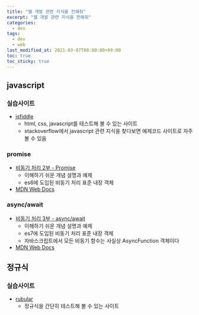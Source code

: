 ```yaml
---
title: "웹 개발 관련 지식을 전해줘"
excerpt: "웹 개발 관련 지식을 전해줘"
categories: 
  - dev
tags: 
  - dev
  - web
last_modified_at: 2021-03-07T00:00:00+09:00
toc: true
toc_sticky: true
---
```


## javascript
### 실습사이트
- [jsfiddle](https://jsfiddle.net/)
  - html, css, javascript를 테스트해 볼 수 있는 사이트
  - stackoverflow에서 javascript 관련 지식을 찾다보면 예제코드 사이트로 자주 볼 수 있음
### promise
- [비동기 처리 2부 - Promise](https://www.daleseo.com/js-async-promise/)
  - 이해하기 쉬운 개념 설명과 예제
  - es6에 도입된 비동기 처리 표준 내장 객체
- [MDN Web Docs](https://developer.mozilla.org/ko/docs/Web/JavaScript/Reference/Global_Objects/Promise)
### async/await
- [비동기 처리 3부 - async/await](https://www.daleseo.com/js-async-async-await/)
  - 이해하기 쉬운 개념 설명과 예제
  - es7에 도입된 비동기 처리 표준 내장 객체
  - 자바스크립트에서 모든 비동기 함수는 사실상 AsyncFunction 객체이다
- [MDN Web Docs](https://developer.mozilla.org/ko/docs/Web/JavaScript/Reference/Global_Objects/AsyncFunction)

## 정규식
### 실습사이트
- [rubular](https://rubular.com/)
  - 정규식을 간단히 테스트해 볼 수 있는 사이트
